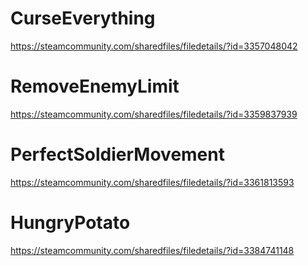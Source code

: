 # CurseEverything

https://steamcommunity.com/sharedfiles/filedetails/?id=3357048042

# RemoveEnemyLimit

https://steamcommunity.com/sharedfiles/filedetails/?id=3359837939

# PerfectSoldierMovement

https://steamcommunity.com/sharedfiles/filedetails/?id=3361813593

# HungryPotato

https://steamcommunity.com/sharedfiles/filedetails/?id=3384741148
